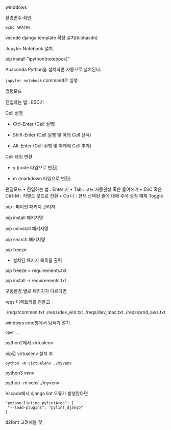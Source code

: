 #

winddows

환경변수 확인

`echo %PATH%`

vscode django template 확장 설치(bibhasdn)

Jupyter Notebook 설치

pip install "ipython[notebook]"

Anaconda Python을 설치하면 자동으로 설치된다.

`jupyter notebook` command로 실행

명령모드 

진입하는 법 : ESC키

Cell 실행

* Ctrl-Enter (Cell 실행)

* Shift-Enter (Cell 실행 및 아래 Cell 선택)

* Alt-Enter (Cell 실행 및 아래에 Cell 추가)

Cell 타입 변환

* y (code 타입으로 변환)

* m (markdown 타입으로 변환)

편집모드
• 진입하는 법 : Enter 키
• Tab : 코드 자동완성 혹은 들여쓰기
• ESC 혹은 Ctrl-M : 커맨드 모드로 전환
• Ctrl-/ : 현재 선택된 줄에 대해 주석 설정 해제 Toggle

pip : 파이썬 패키지 관리자

pip install 패키지명

pip uninstall 패키지명

pip search 패키지명

pip freeze

* 설치된 패키지 목록을 출력

pip freeze > requirements.txt

pip install -r requirements.txt

구동환경 별로 패키지가 다르다면

reqs 디렉토리를 만들고

./reqs/common.txt
./reqs/dev_win.txt
./reqs/dev_mac.txt
./reqs/prod_aws.txt

windows cmd창에서 탐색기 열기

`open .`

python2에서 virtualenv

pip로 virtualenv 설치 후

`python -m virtualenv ./myvenv`

python3 venv

python -m venv ./myvenv

Vscode에서 django lint 오류가 발생한다면

```
"python.linting.pylintArgs": [
 "--load-plugins", "pylint_django"
]
```

d2font 고려해볼 것
